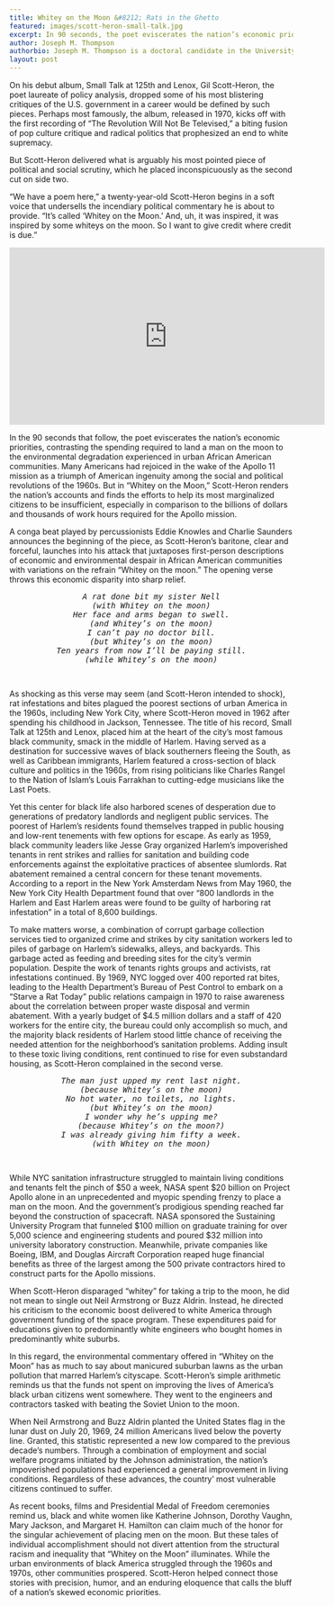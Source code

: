 ```yaml
---
title: Whitey on the Moon &#8212; Rats in the Ghetto
featured: images/scott-heron-small-talk.jpg
excerpt: In 90 seconds, the poet eviscerates the nation’s economic priorities, contrasting the spending required to land a man on the moon to the environmental degradation experienced in urban African-American communities. Many Americans had rejoiced in the wake of the Apollo 11 mission as a triumph of American ingenuity among the social and political revolutions of the 1960s. But in “Whitey on the Moon,” Gil Scott-Heron renders the nation’s accounts and finds the efforts to help its most marginalized citizens to be insufficient.
author: Joseph M. Thompson
authorbio: Joseph M. Thompson is a doctoral candidate in the University of Virginia’s Corcoran Department of History. His dissertation, “Sounding Southern&#58; Music, Militarism, and the Making of the Sunbelt,” uses popular music to examine the cultural impact of the military-industrial complex on the shifting meanings of race, region, and citizenship since the 1950s. <a href="https://www.twitter.com/@JM_Thompson">@JM_Thompson</a>
layout: post
---
```


<p>On his debut album, Small Talk at 125th and Lenox, Gil Scott-Heron, the poet laureate of policy analysis, dropped some of his most blistering critiques of the U.S. government in a career would be defined by such pieces. Perhaps most famously, the album, released in 1970, kicks off with the first recording of “The Revolution Will Not Be Televised,” a biting fusion of pop culture critique and radical politics that prophesized an end to white supremacy.</p>

<p>But Scott-Heron delivered what is arguably his most pointed piece of political and social scrutiny, which he placed inconspicuously as the second cut on side two.</p>

<p>“We have a poem here,” a twenty-year-old Scott-Heron begins in a soft voice that undersells the incendiary political commentary he is about to provide. “It’s called ‘Whitey on the Moon.’ And, uh, it was inspired, it was inspired by some whiteys on the moon. So I want to give credit where credit is due.”</p>

<center><iframe width="560" height="315" src="https://www.youtube.com/embed/goh2x_G0ct4" frameborder="0" allowfullscreen></iframe></center>

<p>In the 90 seconds that follow, the poet eviscerates the nation’s economic priorities, contrasting the spending required to land a man on the moon to the environmental degradation experienced in urban African American communities. Many Americans had rejoiced in the wake of the Apollo 11 mission as a triumph of American ingenuity among the social and political revolutions of the 1960s. But in “Whitey on the Moon,” Scott-Heron renders the nation’s accounts and finds the efforts to help its most marginalized citizens to be insufficient, especially in comparison to the billions of dollars and thousands of work hours required for the Apollo mission.</p>

<p>A conga beat played by percussionists Eddie Knowles and Charlie Saunders announces the beginning of the piece, as Scott-Heron’s baritone, clear and forceful, launches into his attack that juxtaposes first-person descriptions of economic and environmental despair in African American communities with variations on the refrain “Whitey on the moon.” The opening verse throws this economic disparity into sharp relief.</p>

<center><pre><i>A rat done bit my sister Nell
(with Whitey on the moon)
Her face and arms began to swell.
(and Whitey’s on the moon)
I can’t pay no doctor bill.
(but Whitey’s on the moon)
Ten years from now I’ll be paying still.
(while Whitey’s on the moon)

</i></pre></center>

<p>As shocking as this verse may seem (and Scott-Heron intended to shock), rat infestations and bites plagued the poorest sections of urban America in the 1960s, including New York City, where Scott-Heron moved in 1962 after spending his childhood in Jackson, Tennessee.  The title of his record, Small Talk at 125th and Lenox, placed him at the heart of the city’s most famous black community, smack in the middle of Harlem. Having served as a destination for successive waves of black southerners fleeing the South, as well as Caribbean immigrants, Harlem featured a cross-section of black culture and politics in the 1960s, from rising politicians like Charles Rangel to the Nation of Islam’s Louis Farrakhan to cutting-edge musicians like the Last Poets.</p>

<p>Yet this center for black life also harbored scenes of desperation due to generations of predatory landlords and negligent public services. The poorest of Harlem’s residents found themselves trapped in public housing and low-rent tenements with few options for escape. As early as 1959, black community leaders like Jesse Gray organized Harlem’s impoverished tenants in rent strikes and rallies for sanitation and building code enforcements against the exploitative practices of absentee slumlords. Rat abatement remained a central concern for these tenant movements.  According to a report in the New York Amsterdam News from May 1960, the New York City Health Department found that over “800 landlords in the Harlem and East Harlem areas were found to be guilty of harboring rat infestation” in a total of 8,600 buildings.</p>

<p>To make matters worse, a combination of corrupt garbage collection services tied to organized crime and strikes by city sanitation workers led to piles of garbage on Harlem’s sidewalks, alleys, and backyards. This garbage acted as feeding and breeding sites for the city’s vermin population.  Despite the work of tenants rights groups and activists, rat infestations continued. By 1969, NYC logged over 400 reported rat bites, leading to the Health Department’s Bureau of Pest Control to embark on a “Starve a Rat Today” public relations campaign in 1970 to raise awareness about the correlation between proper waste disposal and vermin abatement. With a yearly budget of $4.5 million dollars and a staff of 420 workers for the entire city, the bureau could only accomplish so much, and the majority black residents of Harlem stood little chance of receiving the needed attention for the neighborhood’s sanitation problems.  Adding insult to these toxic living conditions, rent continued to rise for even substandard housing, as Scott-Heron complained in the second verse.</p>

<center><pre><i>The man just upped my rent last night.
(because Whitey’s on the moon)
No hot water, no toilets, no lights.
(but Whitey’s on the moon)
I wonder why he’s upping me?
(because Whitey’s on the moon?)
I was already giving him fifty a week.
(with Whitey on the moon)

</i></pre></center>

<p>While NYC sanitation infrastructure struggled to maintain living conditions and tenants felt the pinch of $50 a week, NASA spent $20 billion on Project Apollo alone in an unprecedented and myopic spending frenzy to place a man on the moon. And the government’s prodigious spending reached far beyond the construction of spacecraft. NASA sponsored the Sustaining University Program that funneled $100 million on graduate training for over 5,000 science and engineering students and poured $32 million into university laboratory construction. Meanwhile, private companies like Boeing, IBM, and Douglas Aircraft Corporation reaped huge financial benefits as three of the largest among the 500 private contractors hired to construct parts for the Apollo missions.</p>

<p>When Scott-Heron disparaged “whitey” for taking a trip to the moon, he did not mean to single out Neil Armstrong or Buzz Aldrin. Instead, he directed his criticism to the economic boost delivered to white America through government funding of the space program. These expenditures paid for educations given to predominantly white engineers who bought homes in predominantly white suburbs.</p>

<p>In this regard, the environmental commentary offered in “Whitey on the Moon” has as much to say about manicured suburban lawns as the urban pollution that marred Harlem’s cityscape.
Scott-Heron’s simple arithmetic reminds us that the funds not spent on improving the lives of America’s black urban citizens went somewhere. They went to the engineers and contractors tasked with beating the Soviet Union to the moon.</p>

<p>When Neil Armstrong and Buzz Aldrin planted the United States flag in the lunar dust on July 20, 1969, 24 million Americans lived below the poverty line.  Granted, this statistic represented a new low compared to the previous decade’s numbers. Through a combination of employment and social welfare programs initiated by the Johnson administration, the nation’s impoverished populations had experienced a general improvement in living conditions.  Regardless of these advances, the country’ most vulnerable citizens continued to suffer.</p>

<p>As recent books, films and Presidential Medal of Freedom ceremonies remind us, black and white women like Katherine Johnson, Dorothy Vaughn, Mary Jackson, and Margaret H. Hamilton can claim much of the honor for the singular achievement of placing men on the moon. But these tales of individual accomplishment should not divert attention from the structural racism and inequality that “Whitey on the Moon” illuminates. While the urban environments of black America struggled through the 1960s and 1970s, other communities prospered. Scott-Heron helped connect those stories with precision, humor, and an enduring eloquence that calls the bluff of a nation’s skewed economic priorities.</p>
